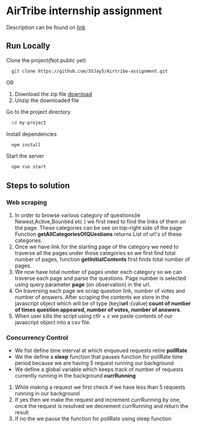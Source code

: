 
# AirTribe internship assignment

Description can be found on [link](https://airtribe.notion.site/Internship-Assignment-Backend-51350436132a425aafa6bab75f48b1ef)


## Run Locally

Clone the project(Not public yet)
```bash
  git clone https://github.com/SSJay5/Airtribe-assignment.git
```
OR
1. Download the zip file [download](https://drive.google.com/file/d/1nqeyvA5w9LSOd6-LGPCv4CHfdUtRqBg6/view?usp=sharing)
2. Unzip the downloaded file 

Go to the project directory

```bash
  cd my-project
```

Install dependencies

```bash
  npm install
```

Start the server

```bash
  npm run start
```

## Steps to solution
### Web scraping 

1. In order to browse various category of questions(ie Newest,Active,Bountied etc ) we first need to find the links of them on the page. These categories can be see on top-right side of the page Function <strong>getAllCategoriesOfQUestions</strong> returns List of url's of these categories.
2. Once we have link for the starting page of the category we need to traverse all the pages under those categories so we first find total number of pages, function <strong>getInitialContents</strong> first finds total number of pages.
3. We now have total number of pages under each category so we can traverse each page and parse the questions. Page number is selected using query parameter <strong>page</strong> (on observation) in the url.
4. On traversing each page we scrap question link, number of votes and number of answers. After scraping the contents we store in the javascript  object which will be of type (key)<strong>url :</strong>(value)<strong>
count of number of times question appeared, number of votes, number of answers</strong>.
5. When user kills the script using ctlr + c we paste contents of our javascript object into a csv file.

### Concurrency Control
- We fist define time interval at which enqueued requests retire <strong>pollRate</strong>
- We the define a<strong> sleep</strong> function that pauses function for pollRate time period because we are having 5 request running our background
- We define a global variable which keeps track of number of requests currently running in the background <strong>currRunning</strong>

1. While making a request we first check if we have less than 5 requests running in our background
2. If yes then we make the request and increment currRunning by one, once the request is resolved we decrement currRunning and return the result
3. If no the we pause the function for pollRate using sleep function